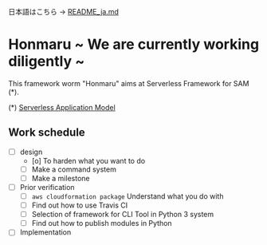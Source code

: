 日本語はこちら → [README_ja.md](README_ja.md)
# Honmaru ~ We are currently working diligently ~
This framework worm "Honmaru" aims at Serverless Framework for SAM (*).

(*) [Serverless Application Model](https://github.com/awslabs/serverless-application-model)

## Work schedule
- [ ] design
  - [o] To harden what you want to do
  - [ ] Make a command system
  - [ ] Make a milestone
- [ ] Prior verification
  - [ ] ```aws cloudformation package``` Understand what you do with
  - [ ] Find out how to use Travis CI
  - [ ] Selection of framework for CLI Tool in Python 3 system
  - [ ] Find out how to publish modules in Python
- [ ] Implementation
